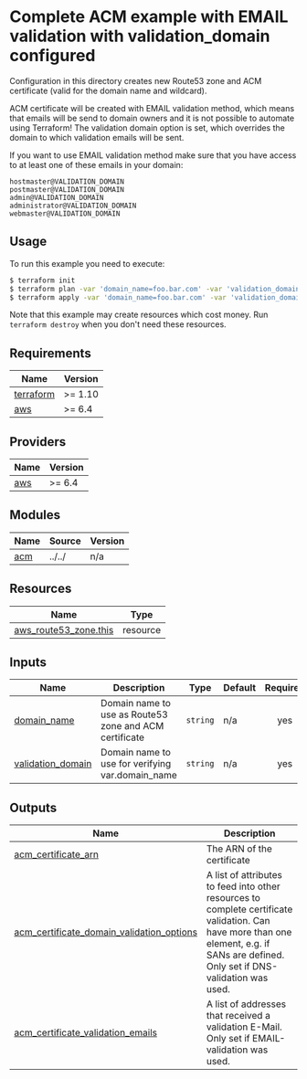 # Complete ACM example with EMAIL validation with validation_domain configured

Configuration in this directory creates new Route53 zone and ACM certificate (valid for the domain name and wildcard).

ACM certificate will be created with EMAIL validation method, which means that emails will be send to domain owners and it is not possible to automate using Terraform!
The validation domain option is set, which overrides the domain to which validation emails will be sent.

If you want to use EMAIL validation method make sure that you have access to at least one of these emails in your domain:

```
hostmaster@VALIDATION_DOMAIN
postmaster@VALIDATION_DOMAIN
admin@VALIDATION_DOMAIN
administrator@VALIDATION_DOMAIN
webmaster@VALIDATION_DOMAIN
```

## Usage

To run this example you need to execute:

```bash
$ terraform init
$ terraform plan -var 'domain_name=foo.bar.com' -var 'validation_domain=bar.com'
$ terraform apply -var 'domain_name=foo.bar.com' -var 'validation_domain=bar.com'
```

Note that this example may create resources which cost money. Run `terraform destroy` when you don't need these resources.

<!-- BEGIN_TF_DOCS -->
## Requirements

| Name | Version |
|------|---------|
| <a name="requirement_terraform"></a> [terraform](#requirement\_terraform) | >= 1.10 |
| <a name="requirement_aws"></a> [aws](#requirement\_aws) | >= 6.4 |

## Providers

| Name | Version |
|------|---------|
| <a name="provider_aws"></a> [aws](#provider\_aws) | >= 6.4 |

## Modules

| Name | Source | Version |
|------|--------|---------|
| <a name="module_acm"></a> [acm](#module\_acm) | ../../ | n/a |

## Resources

| Name | Type |
|------|------|
| [aws_route53_zone.this](https://registry.terraform.io/providers/hashicorp/aws/latest/docs/resources/route53_zone) | resource |

## Inputs

| Name | Description | Type | Default | Required |
|------|-------------|------|---------|:--------:|
| <a name="input_domain_name"></a> [domain\_name](#input\_domain\_name) | Domain name to use as Route53 zone and ACM certificate | `string` | n/a | yes |
| <a name="input_validation_domain"></a> [validation\_domain](#input\_validation\_domain) | Domain name to use for verifying var.domain\_name | `string` | n/a | yes |

## Outputs

| Name | Description |
|------|-------------|
| <a name="output_acm_certificate_arn"></a> [acm\_certificate\_arn](#output\_acm\_certificate\_arn) | The ARN of the certificate |
| <a name="output_acm_certificate_domain_validation_options"></a> [acm\_certificate\_domain\_validation\_options](#output\_acm\_certificate\_domain\_validation\_options) | A list of attributes to feed into other resources to complete certificate validation. Can have more than one element, e.g. if SANs are defined. Only set if DNS-validation was used. |
| <a name="output_acm_certificate_validation_emails"></a> [acm\_certificate\_validation\_emails](#output\_acm\_certificate\_validation\_emails) | A list of addresses that received a validation E-Mail. Only set if EMAIL-validation was used. |
<!-- END_TF_DOCS -->
